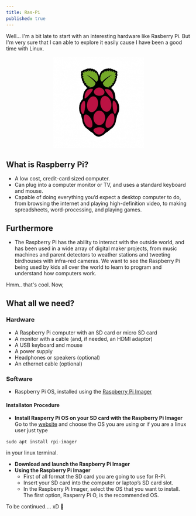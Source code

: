 ```yaml
---
title: Ras-Pi
published: true
---
```

Well... I'm a bit late to start with an interesting hardware like Rasberry Pi. But I'm very sure that I can able to explore it easily cause I have been a good time with Linux.
<p align="center">
<img height="250" width="250" src="https://raw.githubusercontent.com/RanitPradhan/blog/master/Images/RPi/RPi_logo.jpg">
</p>

## What is Raspberry Pi?
- A low cost, credit-card sized computer.
- Can plug into a computer monitor or TV, and uses a standard keyboard and mouse.
- Capable of doing everything you’d expect a desktop computer to do, from browsing the internet and playing high-definition video, to making spreadsheets, word-processing, and playing games.

## Furthermore 
- The Raspberry Pi  has the ability to interact with the outside world, and has been used in a wide array of digital maker projects, from music machines and parent detectors to weather stations and tweeting birdhouses with infra-red cameras. We want to see the Raspberry Pi being used by kids all over the world to learn to program and understand how computers work.

Hmm.. that's cool. Now,
## What all we need?
### Hardware
- A Raspberry Pi computer with an SD card or micro SD card
- A monitor with a cable (and, if needed, an HDMI adaptor)
- A USB keyboard and mouse
- A power supply
- Headphones or speakers (optional)
- An ethernet cable (optional)

### Software
- Raspberry Pi OS, installed using the [Raspberry Pi Imager](https://www.raspberrypi.com/software/)

#### Installaton Procedure

  - <B> Install Rasperry Pi OS on your SD card with the Raspberry Pi Imager </B> <br>
  Go to the [website](https://www.raspberrypi.com/software/) and choose the OS you are using 
  or if you are a linux user just type 
  ```
  sudo apt install rpi-imager
  ``` 
  in your linux terminal. 
  - <B> Download and launch the Raspberry Pi Imager </B>
  - <B> Using the Raspberry Pi Imager </B>
    - First of all format the SD card you are going to use for R-Pi.
    - Insert your SD card into the computer or laptop’s SD card slot.
    - In the Raspberry Pi Imager, select the OS that you want to install. The first option, Rasperry Pi O, is the recommended OS. 


To be continued.... xD 😬

